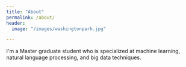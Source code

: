```yaml
---
title: "About"
permalink: /about/
header:
  image: "/images/washingtonpark.jpg"

---
```


I'm a Master graduate student who is specialized at machine learning, natural language processing, and big data techniques.